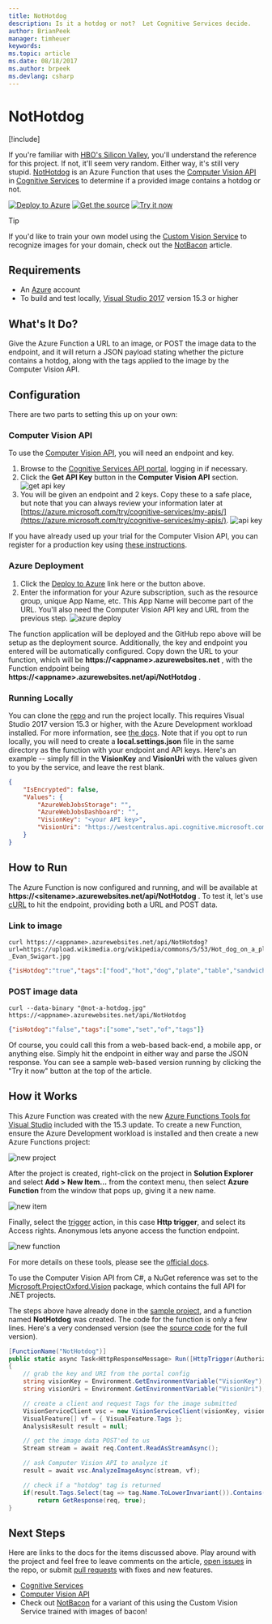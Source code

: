 ```yaml
---
title: NotHotdog
description: Is it a hotdog or not?  Let Cognitive Services decide.
author: BrianPeek
manager: timheuer
keywords: 
ms.topic: article
ms.date: 08/18/2017
ms.author: brpeek
ms.devlang: csharp
---
```


# NotHotdog
[!include[](../includes/header.md)]

If you're familiar with [HBO's Silicon Valley](http://www.hbo.com/silicon-valley), you'll understand the reference for this project.  If not, it'll seem very random.  Either way, it's still very stupid.  [NotHotdog](https://github.com/BrianPeek/NotHotdogFunc) is an Azure Function that uses the [Computer Vision API](https://docs.microsoft.com/azure/cognitive-services/computer-vision/) in [Cognitive Services](https://docs.microsoft.com/azure/cognitive-services/) to determine if a provided image contains a hotdog or not.  

[![Deploy to Azure](../media/buttons/deploy2.png)](https://portal.azure.com/#create/Microsoft.Template/uri/https%3A%2F%2Fraw.githubusercontent.com%2FBrianPeek%2FNotHotdogFunc%2Fmaster%2Fazuredeploy.json)
[![Get the source](../media/buttons/source2.png)](https://github.com/BrianPeek/NotHotdogFunc)
[![Try it now](../media/buttons/try2.png)](https://nothotdogweb.azurewebsites.net/)

> [!TIP]
> If you'd like to train your own model using the [Custom Vision Service](https://docs.microsoft.com/azure/cognitive-services/custom-vision-service/home) to recognize images for your domain, check out the [NotBacon](/sandbox/demos/notbacon) article.

## Requirements
* An [Azure](https://azure.microsoft.com/free/) account
* To build and test locally, [Visual Studio 2017](https://visualstudio.com) version 15.3 or higher

## What's It Do?
Give the Azure Function a URL to an image, or POST the image data to the endpoint, and it will return a JSON payload stating whether the picture contains a hotdog, along with the tags applied to the image by the Computer Vision API.

## Configuration
There are two parts to setting this up on your own:

### Computer Vision API
To use the [Computer Vision API](https://docs.microsoft.com/azure/cognitive-services/computer-vision/), you will need an endpoint and key.

1. Browse to the [Cognitive Services API portal](https://azure.microsoft.com/try/cognitive-services/my-apis/), logging in if necessary.
1. Click the **Get API Key** button in the **Computer Vision API** section.
   ![get api key](media/nothotdog/get-api-key.png)
1. You will be given an endpoint and 2 keys.  Copy these to a safe place, but note that you can always review your information later at [https://azure.microsoft.com/try/cognitive-services/my-apis/](https://azure.microsoft.com/try/cognitive-services/my-apis/).
   ![api key](media/nothotdog/api-key.png)

If you have already used up your trial for the Computer Vision API, you can register for a production key using [these instructions](https://docs.microsoft.com/azure/cognitive-services/cognitive-services-apis-create-account).

### Azure Deployment
1. Click the [Deploy to Azure](https://portal.azure.com/#create/Microsoft.Template/uri/https%3A%2F%2Fraw.githubusercontent.com%2FBrianPeek%2FNotHotdogFunc%2Fmaster%2Fazuredeploy.json) link here or the button above.
1. Enter the information for your Azure subscription, such as the resource group, unique App Name, etc.  This App Name will become part of the URL.  You'll also need the Computer Vision API key and URL from the previous step.
   ![azure deploy](media/nothotdog/azure-deploy.png)

The function application will be deployed and the GitHub repo above will be setup as the deployment source.  Additionally, the key and endpoint you entered will be automatically configured.  Copy down the URL to your function, which will be **https://&lt;appname&gt;.azurewebsites.net** , with the Function endpoint being **https://&lt;appname&gt;.azurewebsites.net/api/NotHotdog** .

### Running Locally
You can clone the [repo](https://github.com/BrianPeek/NotHotdogFunc) and run the project locally.  This requires Visual Studio 2017 version 15.3 or higher, with the Azure Development workload installed.  For more information, see [the docs](https://docs.microsoft.com/azure/azure-functions/functions-develop-vs).  Note that if you opt to run locally, you will need to create a **local.settings.json** file in the same directory as the function with your endpoint and API keys.  Here's an example -- simply fill in the **VisionKey** and **VisionUri** with the values given to you by the service, and leave the rest blank.

```json
{
	"IsEncrypted": false,
	"Values": {
		"AzureWebJobsStorage": "",
		"AzureWebJobsDashboard": "",
		"VisionKey": "<your API key>",
		"VisionUri": "https://westcentralus.api.cognitive.microsoft.com/vision/v1.0"
	}
}
```

## How to Run
The Azure Function is now configured and running, and will be available at **https://&lt;sitename&gt;.azurewebsites.net/api/NotHotdog** . To test it, let's use [cURL](https://curl.haxx.se/) to hit the endpoint, providing both a URL and POST data.

### Link to image
```
curl https://<appname>.azurewebsites.net/api/NotHotdog?url=https://upload.wikimedia.org/wikipedia/commons/5/53/Hot_dog_on_a_plate_-_Evan_Swigart.jpg
```

```json
{"isHotdog":"true","tags":["food","hot","dog","plate","table","sandwich","snack food","paper","bun","bread","sandwich plate"]}
```

### POST image data
```
curl --data-binary "@not-a-hotdog.jpg" https://<appname>.azurewebsites.net/api/NotHotdog
```

```json
{"isHotdog":"false","tags":["some","set","of","tags"]}
```

Of course, you could call this from a web-based back-end, a mobile app, or anything else.  Simply hit the endpoint in either way and parse the JSON response.  You can see a sample web-based version running by clicking the "Try it now" button at the top of the article.

## How it Works
This Azure Function was created with the new [Azure Functions Tools for Visual Studio](https://docs.microsoft.com/azure/azure-functions/functions-develop-vs) included with the 15.3 update.  To create a new Function, ensure the Azure Development workload is installed and then create a new Azure Functions project:

![new project](media/nothotdog/new-project.png)

After the project is created, right-click on the project in **Solution Explorer** and select **Add > New Item...** from the context menu, then select **Azure Function** from the window that pops up, giving it a new name.

![new item](media/nothotdog/new-item.png)

Finally, select the [trigger](https://docs.microsoft.com/azure/azure-functions/functions-triggers-bindings) action, in this case **Http trigger**, and select its Access rights.  Anonymous lets anyone access the function endpoint.

![new function](media/nothotdog/new-function.png)

For more details on these tools, please see the [official docs](https://docs.microsoft.com/azure/azure-functions/functions-develop-vs).

To use the Computer Vision API from C#, a NuGet reference was set to the [Microsoft.ProjectOxford.Vision](https://www.nuget.org/packages/Microsoft.ProjectOxford.Vision/) package, which contains the full API for .NET projects.

The steps above have already done in the [sample project](https://github.com/BrianPeek/NotHotdogFunc), and a function named **NotHotdog** was created.  The code for the function is only a few lines.  Here's a very condensed version (see the [source code](https://github.com/BrianPeek/NotHotdogFunc/blob/master/src/NotHotdog.cs) for the full version).

```csharp
[FunctionName("NotHotdog")]
public static async Task<HttpResponseMessage> Run([HttpTrigger(AuthorizationLevel.Anonymous, "get", "post", Route = null)]HttpRequestMessage req, TraceWriter log)
{
	// grab the key and URI from the portal config
	string visionKey = Environment.GetEnvironmentVariable("VisionKey");
	string visionUri = Environment.GetEnvironmentVariable("VisionUri");

	// create a client and request Tags for the image submitted
	VisionServiceClient vsc = new VisionServiceClient(visionKey, visionUri);
	VisualFeature[] vf = { VisualFeature.Tags };
	AnalysisResult result = null;

	// get the image data POST'ed to us
	Stream stream = await req.Content.ReadAsStreamAsync();

	// ask Computer Vision API to analyze it
	result = await vsc.AnalyzeImageAsync(stream, vf);

	// check if a "hotdog" tag is returned
	if(result.Tags.Select(tag => tag.Name.ToLowerInvariant()).Contains("hotdog"))
		return GetResponse(req, true);
}
```

## Next Steps
Here are links to the docs for the items discussed above.  Play around with the project and feel free to leave comments on the article, [open issues](https://github.com/BrianPeek/NotHotdogFunc/issues) in the repo, or submit [pull requests](https://github.com/BrianPeek/NotHotdogFunc/pulls) with fixes and new features.

* [Cognitive Services](https://docs.microsoft.com/azure/cognitive-services/)
* [Computer Vision API](https://docs.microsoft.com/azure/cognitive-services/computer-vision/)
* Check out [NotBacon](/sandbox/demos/notbacon) for a variant of this using the Custom Vision Service trained with images of bacon!
